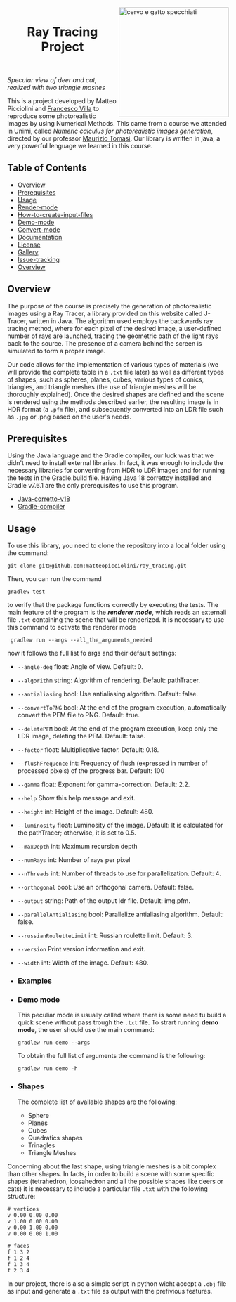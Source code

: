 <img align="right" img src="https://github.com/matteopicciolini/ray_tracing/assets/116730685/f64d7b32-25f2-4a6d-a465-07ba183f2b0b" alt="cervo e gatto specchiati"  width="250">

 <h1 align="center">  Ray Tracing Project </h1> <br>


*Specular view of deer and cat, realized with two triangle mashes*

This is a project developed by Matteo Picciolini and [Francesco Villa][1] to reproduce some photorealistic images by using Numerical Methods. This came from a course we attended in Unimi, called *Numeric calculus for photorealistic images generation*, directed by our professor [Maurizio Tomasi][2].
Our library is written in java, a very powerful lenguage we learned in this course. 


## Table of Contents
- [Overview](#Overview)
- [Prerequisites](#Prerequisites)
- [Usage](#Usage)
- [Render-mode](#Render-mode)
- [How-to-create-input-files](#How-to-create-input-files)
- [Demo-mode](#Demo-mode)
- [Convert-mode](#Convert-mode)
- [Documentation](#Documentation)
- [License](#License)
- [Gallery](#Gallery)
- [Issue-tracking](#Issue-tracking)
- [Overview](#Overview)

## Overview 

The purpose of the course is precisely the generation of photorealistic images using a Ray Tracer, a library provided on this website called J-Tracer, written in Java.
The algorithm used employs the backwards ray tracing method, where for each pixel of the desired image, a user-defined number of rays are launched, tracing the geometric path of the light rays back to the source. The presence of a camera behind the screen is simulated to form a proper image.

Our code allows for the implementation of various types of materials (we will provide the complete table in a `.txt` file later) as well as different types of shapes, such as spheres, planes, cubes, various types of conics, triangles, and triangle meshes (the use of triangle meshes will be thoroughly explained).
Once the desired shapes are defined and the scene is rendered using the methods described earlier, the resulting image is in HDR format (a `.pfm` file), and subsequently converted into an LDR file such as `.jpg` or .png based on the user's needs.

## Prerequisites


Using the Java language and the Gradle compiler, our luck was that we didn't need to install external libraries. In fact, it was enough to include the necessary libraries for converting from HDR to LDR images and for running the tests in the Gradle.build file.
Having Java 18 correttoy installed and Gradle v7.6.1 are the only prerequisites to use this program.
- [Java-corretto-v18](https://www.oracle.com/java/technologies/javase/jdk18-archive-downloads.html)
- [Gradle-compiler](https://gradle.org/releases/)

## Usage

To use this library, you need to clone the repository into a local folder using the command:

    git clone git@github.com:matteopicciolini/ray_tracing.git

Then, you can run the command 

    gradlew test
    
to verify that the package functions correctly by executing the tests.
The main feature of the program is the ***renderer mode***, which reads an externali file `.txt` containing the scene that will be renderized. It is necessary to use this command to activate the renderer mode

     gradlew run --args --all_the_arguments_needed

  now it follows the full list fo args and their default settings:
  
  - `--angle-deg`            float: Angle of view. Default: 0.
  - `--algorithm`            string: Algorithm of rendering. Default: pathTracer.
  - `--antialiasing`         bool: Use antialiasing algorithm. Default: false.
  - `--convertToPNG`         bool: At the end of the program execution, automatically convert the PFM file to PNG.
                               Default: true.
  - `--deletePFM`            bool: At the end of the program execution, keep only the LDR image, deleting the PFM.
                               Default: false.
  - `--factor`               float: Multiplicative factor. Default: 0.18.
  - `--flushFrequence`       int: Frequency of flush (expressed in number of processed pixels) of the progress bar.
                               Default: 100         
  - `--gamma`                float: Exponent for gamma-correction. Default: 2.2.
  - `--help`                 Show this help message and exit.
  - `--height`               int: Height of the image. Default: 480.
  - `--luminosity`           float: Luminosity of the image. 	 Default: It is calculated for the pathTracer; otherwise,
                               it is set to 0.5.
  - `--maxDepth`             int: Maximum recursion depth
  - `--numRays`              int: Number of rays per pixel
  - `--nThreads`             int: Number of threads to use for parallelization. Default: 4.
  - `--orthogonal`          bool: Use an orthogonal camera. Default: false.
  - `--output`       string: Path of the output ldr file. Default: img.pfm.
  - `--parallelAntialiasing` bool: Parallelize antialiasing algorithm. Default: false.
  - `--russianRouletteLimit` int: Russian roulette limit. Default: 3.
  - `--version`              Print version information and exit.
  - `--width`                int: Width of the image. Default: 480.

- ### Examples

- ### Demo mode
   This peculiar mode is usually called where there is some need tu build a quick scene without pass trough the `.txt` file.
   To strart running **demo mode**, the user should use the main command:

      gradlew run demo --args

  To obtain the full list of arguments the command is the following:

      gradlew run demo -h

- ### Shapes
   The complete list of available shapes are the following:
  - Sphere
  - Planes
  - Cubes
  - Quadratics shapes
  - Trinagles
  - Triangle Meshes

Concerning about the last shape, using triangle meshes is a bit complex than other shapes. In facts, in order to build a scene with some specific shapes (tetrahedron, icosahedron and all the possible shapes like deers or cats) it is necessary to include a particular file `.txt` with the following structure:

```
# vertices
v 0.00 0.00 0.00
v 1.00 0.00 0.00
v 0.00 1.00 0.00
v 0.00 0.00 1.00
 
# faces
f 1 3 2
f 1 2 4
f 1 3 4
f 2 3 4
```

In our project, there is also a simple script in python wicht accept a `.obj` file as input and generate a `.txt` file as output with the prefìvious features.



[1]: https://github.com/fravij99
[2]: https://github.com/ziotom78
